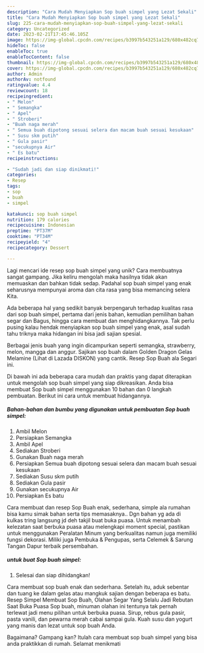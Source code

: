 ```yaml
---
description: "Cara Mudah Menyiapkan Sop buah simpel yang Lezat Sekali"
title: "Cara Mudah Menyiapkan Sop buah simpel yang Lezat Sekali"
slug: 225-cara-mudah-menyiapkan-sop-buah-simpel-yang-lezat-sekali
category: Uncategorized
date: 2023-02-21T17:45:46.105Z
image: https://img-global.cpcdn.com/recipes/b3997b543251a129/680x482cq70/sop-buah-simpel-foto-resep-utama.jpg
hideToc: false
enableToc: true
enableTocContent: false
thumbnail: https://img-global.cpcdn.com/recipes/b3997b543251a129/680x482cq70/sop-buah-simpel-foto-resep-utama.jpg
cover: https://img-global.cpcdn.com/recipes/b3997b543251a129/680x482cq70/sop-buah-simpel-foto-resep-utama.jpg
author: Admin
authorAv: notfound
ratingvalue: 4.4
reviewcount: 18
recipeingredient:
- " Melon"
- " Semangka"
- " Apel"
- " Stroberi"
- "Buah naga merah"
- " Semua buah dipotong sesuai selera dan macam buah sesuai kesukaan"
- " Susu skm putih"
- " Gula pasir"
- "secukupnya Air"
- " Es batu"
recipeinstructions:

- "Sudah jadi dan siap dinikmati!"
categories:
- Resep
tags:
- sop
- buah
- simpel

katakunci: sop buah simpel 
nutrition: 179 calories
recipecuisine: Indonesian
preptime: "PT37M"
cooktime: "PT34M"
recipeyield: "4"
recipecategory: Dessert

---
```





Lagi mencari ide resep sop buah simpel yang unik? Cara membuatnya sangat gampang. Jika keliru mengolah maka hasilnya tidak akan memuaskan dan bahkan tidak sedap. Padahal sop buah simpel yang enak seharusnya mempunyai aroma dan cita rasa yang bisa memancing selera Kita.





Ada beberapa hal yang sedikit banyak berpengaruh terhadap kualitas rasa dari sop buah simpel, pertama dari jenis bahan, kemudian pemilihan bahan segar dan Bagus, hingga cara membuat dan menghidangkannya. Tak perlu pusing kalau hendak menyiapkan sop buah simpel yang enak,      asal sudah tahu triknya maka hidangan ini bisa jadi sajian spesial.














Berbagai jenis buah yang ingin dicampurkan seperti semangka, strawberry, melon, mangga dan anggur. Sajikan sop buah dalam Golden Dragon Gelas Melamine (Lihat di Lazada DISKON) yang cantik. Resep Sop Buah ala Segari ini.






Di bawah ini ada beberapa cara mudah dan praktis yang dapat diterapkan untuk mengolah sop buah simpel yang siap dikreasikan. Anda bisa membuat Sop buah simpel menggunakan 10 bahan dan 0 langkah pembuatan. Berikut ini cara untuk membuat hidangannya.

<!--inarticleads1-->

##### Bahan-bahan dan bumbu yang digunakan untuk pembuatan Sop buah simpel:

1. Ambil  Melon
1. Persiapkan  Semangka
1. Ambil  Apel
1. Sediakan  Stroberi
1. Gunakan Buah naga merah
1. Persiapkan  Semua buah dipotong sesuai selera dan macam buah sesuai kesukaan
1. Sediakan  Susu skm putih
1. Sediakan  Gula pasir
1. Gunakan secukupnya Air
1. Persiapkan  Es batu


Cara membuat dan resep Sop Buah enak, sederhana, simple ala rumahan bisa kamu simak bahan serta tips memasaknya.. Dgn bahan yg ada di kulkas tring langsung jd deh takjil buat buka puasa. Untuk menambah kelezatan saat berbuka puasa atau melengkapi moment special, pastikan untuk menggunakan Peralatan Minum yang berkualitas namun juga memiliki fungsi dekorasi. Miliki juga Pembuka &amp; Pengupas, serta Celemek &amp; Sarung Tangan Dapur terbaik persembahan. 

<!--inarticleads2-->

#####  untuk buat Sop buah simpel:


1. Selesai dan siap dihidangkan!

Cara membuat sop buah enak dan sederhana. Setelah itu, aduk sebentar dan tuang ke dalam gelas atau mangkuk sajian dengan beberapa es batu. Resep Simpel Membuat Sop Buah, Olahan Segar Yang Selalu Jadi Rebutan Saat Buka Puasa Sop buah, minuman olahan ini tentunya tak pernah terlewat jadi menu pilihan untuk berbuka puasa. Sirup, rebus gula pasir, pasta vanili, dan pewarna merah cabai sampai gula. Kuah susu dan yogurt yang manis dan lezat untuk sop buah Anda. 

Bagaimana? Gampang kan? Itulah cara membuat sop buah simpel yang bisa anda praktikkan di rumah. Selamat menikmati
